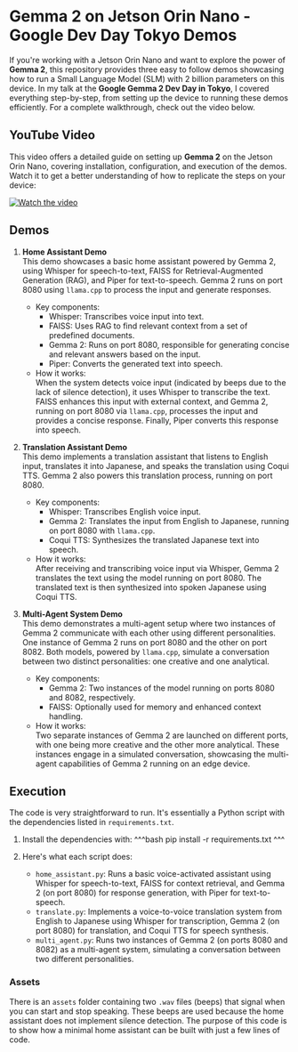 # Gemma 2 on Jetson Orin Nano - Google Dev Day Tokyo Demos

If you're working with a Jetson Orin Nano and want to explore the power of **Gemma 2**, this repository provides three easy to follow demos showcasing how to run a Small Language Model (SLM) with 2 billion parameters on this device. In my talk at the **Google Gemma 2 Dev Day in Tokyo**, I covered everything step-by-step, from setting up the device to running these demos efficiently. For a complete walkthrough, check out the video below.

## YouTube Video
This video offers a detailed guide on setting up **Gemma 2** on the Jetson Orin Nano, covering installation, configuration, and execution of the demos. Watch it to get a better understanding of how to replicate the steps on your device:

[![Watch the video](https://img.youtube.com/vi/Kd7VJ-TKb8I/maxresdefault.jpg)](https://www.youtube.com/watch?v=Kd7VJ-TKb8I)

## Demos

1. **Home Assistant Demo**  
   This demo showcases a basic home assistant powered by Gemma 2, using Whisper for speech-to-text, FAISS for Retrieval-Augmented Generation (RAG), and Piper for text-to-speech. Gemma 2 runs on port 8080 using `llama.cpp` to process the input and generate responses.

   - Key components:  
     - Whisper: Transcribes voice input into text.
     - FAISS: Uses RAG to find relevant context from a set of predefined documents.
     - Gemma 2: Runs on port 8080, responsible for generating concise and relevant answers based on the input.
     - Piper: Converts the generated text into speech.
   - How it works:  
     When the system detects voice input (indicated by beeps due to the lack of silence detection), it uses Whisper to transcribe the text. FAISS enhances this input with external context, and Gemma 2, running on port 8080 via `llama.cpp`, processes the input and provides a concise response. Finally, Piper converts this response into speech.

2. **Translation Assistant Demo**  
   This demo implements a translation assistant that listens to English input, translates it into Japanese, and speaks the translation using Coqui TTS. Gemma 2 also powers this translation process, running on port 8080.

   - Key components:  
     - Whisper: Transcribes English voice input.
     - Gemma 2: Translates the input from English to Japanese, running on port 8080 with `llama.cpp`.
     - Coqui TTS: Synthesizes the translated Japanese text into speech.
   - How it works:  
     After receiving and transcribing voice input via Whisper, Gemma 2 translates the text using the model running on port 8080. The translated text is then synthesized into spoken Japanese using Coqui TTS.

3. **Multi-Agent System Demo**  
   This demo demonstrates a multi-agent setup where two instances of Gemma 2 communicate with each other using different personalities. One instance of Gemma 2 runs on port 8080 and the other on port 8082. Both models, powered by `llama.cpp`, simulate a conversation between two distinct personalities: one creative and one analytical.

   - Key components:  
     - Gemma 2: Two instances of the model running on ports 8080 and 8082, respectively.
     - FAISS: Optionally used for memory and enhanced context handling.
   - How it works:  
     Two separate instances of Gemma 2 are launched on different ports, with one being more creative and the other more analytical. These instances engage in a simulated conversation, showcasing the multi-agent capabilities of Gemma 2 running on an edge device.

## Execution

The code is very straightforward to run. It's essentially a Python script with the dependencies listed in `requirements.txt`.

1. Install the dependencies with:
   ^^^bash
   pip install -r requirements.txt
   ^^^

2. Here's what each script does:
   - `home_assistant.py`: Runs a basic voice-activated assistant using Whisper for speech-to-text, FAISS for context retrieval, and Gemma 2 (on port 8080) for response generation, with Piper for text-to-speech.
   - `translate.py`: Implements a voice-to-voice translation system from English to Japanese using Whisper for transcription, Gemma 2 (on port 8080) for translation, and Coqui TTS for speech synthesis.
   - `multi_agent.py`: Runs two instances of Gemma 2 (on ports 8080 and 8082) as a multi-agent system, simulating a conversation between two different personalities.

### Assets

There is an `assets` folder containing two `.wav` files (beeps) that signal when you can start and stop speaking. These beeps are used because the home assistant does not implement silence detection. The purpose of this code is to show how a minimal home assistant can be built with just a few lines of code.
